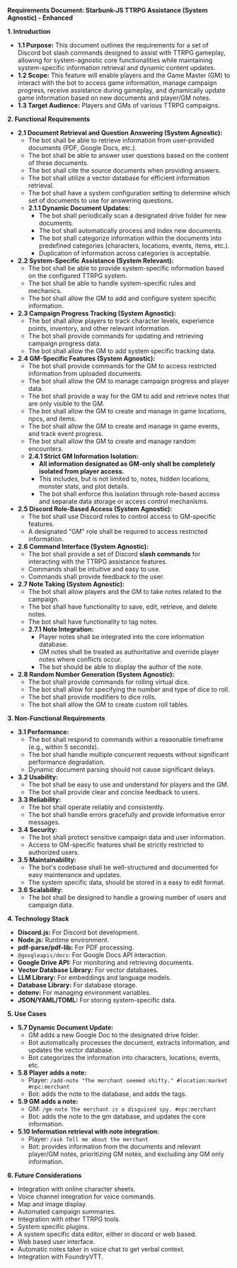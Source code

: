**Requirements Document: Starbunk-JS TTRPG Assistance (System Agnostic) - Enhanced**

**1. Introduction**

* **1.1 Purpose:** This document outlines the requirements for a set of Discord bot slash commands designed to assist with TTRPG gameplay, allowing for system-agnostic core functionalities while maintaining system-specific information retrieval and dynamic content updates.
* **1.2 Scope:** This feature will enable players and the Game Master (GM) to interact with the bot to access game information, manage campaign progress, receive assistance during gameplay, and dynamically update game information based on new documents and player/GM notes.
* **1.3 Target Audience:** Players and GMs of various TTRPG campaigns.

**2. Functional Requirements**

* **2.1 Document Retrieval and Question Answering (System Agnostic):**
    * The bot shall be able to retrieve information from user-provided documents (PDF, Google Docs, etc.).
    * The bot shall be able to answer user questions based on the content of these documents.
    * The bot shall cite the source documents when providing answers.
    * The bot shall utilize a vector database for efficient information retrieval.
    * The bot shall have a system configuration setting to determine which set of documents to use for answering questions.
    * **2.1.1 Dynamic Document Updates:**
        * The bot shall periodically scan a designated drive folder for new documents.
        * The bot shall automatically process and index new documents.
        * The bot shall categorize information within the documents into predefined categories (characters, locations, events, items, etc.).
        * Duplication of information across categories is acceptable.
* **2.2 System-Specific Assistance (System Relevant):**
    * The bot shall be able to provide system-specific information based on the configured TTRPG system.
    * The bot shall be able to handle system-specific rules and mechanics.
    * The bot shall allow the GM to add and configure system specific information.
* **2.3 Campaign Progress Tracking (System Agnostic):**
    * The bot shall allow players to track character levels, experience points, inventory, and other relevant information.
    * The bot shall provide commands for updating and retrieving campaign progress data.
    * The bot shall allow the GM to add system specific tracking data.
* **2.4 GM-Specific Features (System Agnostic):**
    * The bot shall provide commands for the GM to access restricted information from uploaded documents.
    * The bot shall allow the GM to manage campaign progress and player data.
    * The bot shall provide a way for the GM to add and retrieve notes that are only visible to the GM.
    * The bot shall allow the GM to create and manage in game locations, npcs, and items.
    * The bot shall allow the GM to create and manage in game events, and track event progress.
    * The bot shall allow the GM to create and manage random encounters.
    * **2.4.1 Strict GM Information Isolation:**
        * **All information designated as GM-only shall be completely isolated from player access.**
        * This includes, but is not limited to, notes, hidden locations, monster stats, and plot details.
        * The bot shall enforce this isolation through role-based access and separate data storage or access control mechanisms.
* **2.5 Discord Role-Based Access (System Agnostic):**
    * The bot shall use Discord roles to control access to GM-specific features.
    * A designated "GM" role shall be required to access restricted information.
* **2.6 Command Interface (System Agnostic):**
    * The bot shall provide a set of Discord **slash commands** for interacting with the TTRPG assistance features.
    * Commands shall be intuitive and easy to use.
    * Commands shall provide feedback to the user.
* **2.7 Note Taking (System Agnostic):**
    * The bot shall allow players and the GM to take notes related to the campaign.
    * The bot shall have functionality to save, edit, retrieve, and delete notes.
    * The bot shall have functionality to tag notes.
    * **2.7.1 Note Integration:**
        * Player notes shall be integrated into the core information database.
        * GM notes shall be treated as authoritative and override player notes where conflicts occur.
        * The bot should be able to display the author of the note.
* **2.8 Random Number Generation (System Agnostic):**
    * The bot shall provide commands for rolling virtual dice.
    * The bot shall allow for specifying the number and type of dice to roll.
    * The bot shall provide modifiers to dice rolls.
    * The bot shall allow the GM to create custom roll tables.

**3. Non-Functional Requirements**

* **3.1 Performance:**
    * The bot shall respond to commands within a reasonable timeframe (e.g., within 5 seconds).
    * The bot shall handle multiple concurrent requests without significant performance degradation.
    * Dynamic document parsing should not cause significant delays.
* **3.2 Usability:**
    * The bot shall be easy to use and understand for players and the GM.
    * The bot shall provide clear and concise feedback to users.
* **3.3 Reliability:**
    * The bot shall operate reliably and consistently.
    * The bot shall handle errors gracefully and provide informative error messages.
* **3.4 Security:**
    * The bot shall protect sensitive campaign data and user information.
    * Access to GM-specific features shall be strictly restricted to authorized users.
* **3.5 Maintainability:**
    * The bot's codebase shall be well-structured and documented for easy maintenance and updates.
    * The system specific data, should be stored in a easy to edit format.
* **3.6 Scalability:**
    * The bot shall be designed to handle a growing number of users and campaign data.

**4. Technology Stack**

* **Discord.js:** For Discord bot development.
* **Node.js:** Runtime environment.
* **pdf-parse/pdf-lib:** For PDF processing.
* `@googleapis/docs`: For Google Docs API interaction.
* **Google Drive API:** For monitoring and retrieving documents.
* **Vector Database Library:** For vector databases.
* **LLM Library:** For embeddings and language models.
* **Database Library:** For database storage.
* **dotenv:** For managing environment variables.
* **JSON/YAML/TOML:** For storing system-specific data.

**5. Use Cases**

* **5.7 Dynamic Document Update:**
    * GM adds a new Google Doc to the designated drive folder.
    * Bot automatically processes the document, extracts information, and updates the vector database.
    * Bot categorizes the information into characters, locations, events, etc.
* **5.8 Player adds a note:**
    * Player: `/add-note "The merchant seemed shifty." #location:market #npc:merchant`
    * Bot: adds the note to the database, and adds the tags.
* **5.9 GM adds a note:**
    * GM: `/gm-note The merchant is a disguised spy. #npc:merchant`
    * Bot: adds the note to the gm database, and updates the core information.
* **5.10 Information retrieval with note integration:**
    * Player: `/ask Tell me about the merchant`
    * Bot: provides information from the documents and relevant player/GM notes, prioritizing GM notes, and excluding any GM only information.

**6. Future Considerations**

* Integration with online character sheets.
* Voice channel integration for voice commands.
* Map and image display.
* Automated campaign summaries.
* Integration with other TTRPG tools.
* System specific plugins.
* A system specific data editor, either in discord or web based.
* Web based user interface.
* Automatic notes taker in voice chat to get verbal context.
* Integration with FoundryVTT.
